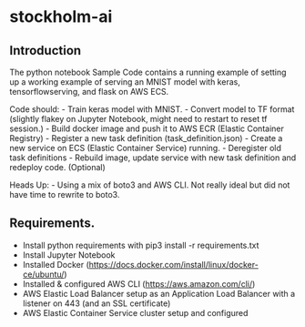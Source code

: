 # stockholm-ai

## Introduction
The python notebook Sample Code contains a running example of setting up a working example of serving an MNIST model with keras, tensorflowserving, and flask on AWS ECS.

Code should:
    - Train keras model with MNIST.
    - Convert model to TF format (slightly flakey on Jupyter Notebook, might need to restart to reset tf session.)
    - Build docker image and push it to AWS ECR (Elastic Container Registry)
    - Register a new task definition (task_definition.json)
    - Create a new service on ECS (Elastic Container Service) running.
    - Deregister old task definitions
    - Rebuild image, update service with new task definition and redeploy code. (Optional)

Heads Up:
    - Using a mix of boto3 and AWS CLI. Not really ideal but did not have time to rewrite to boto3.

## Requirements.
- Install python requirements with pip3 install -r requirements.txt
- Install Jupyter Notebook
- Installed Docker (https://docs.docker.com/install/linux/docker-ce/ubuntu/)
- Installed & configured AWS CLI (https://aws.amazon.com/cli/)
- AWS Elastic Load Balancer setup as an Application Load Balancer with a listener on 443 (and an SSL certificate)
- AWS Elastic Container Service cluster setup and configured

